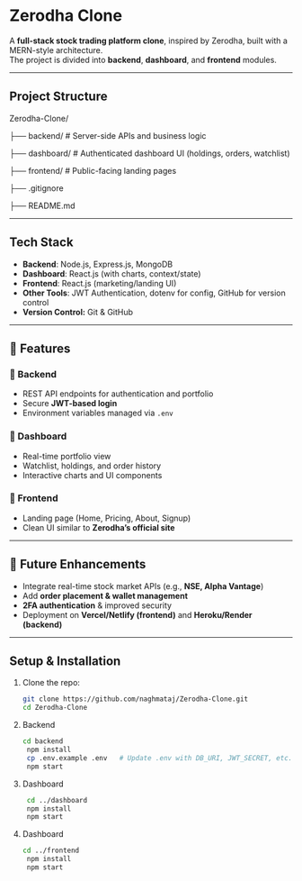 # Zerodha Clone

A **full-stack stock trading platform clone**, inspired by Zerodha, built with a MERN-style architecture.  
The project is divided into **backend**, **dashboard**, and **frontend** modules.

---

## Project Structure

Zerodha-Clone/

├── backend/ # Server-side APIs and business logic

├── dashboard/ # Authenticated dashboard UI (holdings, orders, watchlist)

├── frontend/ # Public-facing landing pages

├── .gitignore

├── README.md

---

## Tech Stack

- **Backend**: Node.js, Express.js, MongoDB  
- **Dashboard**: React.js (with charts, context/state)  
- **Frontend**: React.js (marketing/landing UI)  
- **Other Tools**: JWT Authentication, dotenv for config, GitHub for version control
- **Version Control:** Git & GitHub  

---
## 🚀 Features  

### 🔹 Backend  
- REST API endpoints for authentication and portfolio  
- Secure **JWT-based login**  
- Environment variables managed via `.env`  

### 🔹 Dashboard  
- Real-time portfolio view  
- Watchlist, holdings, and order history  
- Interactive charts and UI components  

### 🔹 Frontend  
- Landing page (Home, Pricing, About, Signup)  
- Clean UI similar to **Zerodha’s official site**  

---

## 🔮 Future Enhancements  
- Integrate real-time stock market APIs (e.g., **NSE, Alpha Vantage**)  
- Add **order placement & wallet management**  
- **2FA authentication** & improved security  
- Deployment on **Vercel/Netlify (frontend)** and **Heroku/Render (backend)**  

---

## Setup & Installation

1. Clone the repo:
   ```bash
   git clone https://github.com/naghmataj/Zerodha-Clone.git
   cd Zerodha-Clone
2. Backend
   ```bash
   cd backend
    npm install
    cp .env.example .env   # Update .env with DB_URI, JWT_SECRET, etc.
    npm start
3. Dashboard
   ```bash
    cd ../dashboard
    npm install
    npm start
4. Dashboard
   ```bash
   cd ../frontend
    npm install
    npm start


